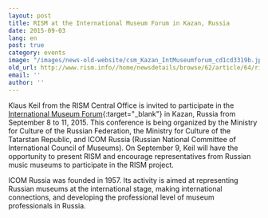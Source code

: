 ```yaml
---
layout: post
title: RISM at the International Museum Forum in Kazan, Russia
date: 2015-09-03
lang: en
post: true
category: events
image: "/images/news-old-website/csm_Kazan_IntMuseumforum_cd1cd3319b.jpg"
old_url: http://www.rism.info//home/newsdetails/browse/62/article/64/rism-at-the-international-museum-forum-in-kazan-russia.html
email: ''
author: ''
---
```


Klaus Keil from the RISM Central Office is invited to participate in the [International Museum Forum](http://forum.tatmuseum.ru/business-program/?lang=en){:target="_blank"} in Kazan, Russia from September 8 to 11, 2015. This conference is being organized by the Ministry for Culture of the Russian Federation, the Ministry for Culture of the Tatarstan Republic, and ICOM Russia (Russian National Committee of International Council of Museums). On September 9, Keil will have the opportunity to present RISM and encourage representatives from Russian music museums to participate in the RISM project.

ICOM Russia was founded in 1957. Its activity is aimed at representing Russian museums at the international stage, making international connections, and developing the professional level of museum professionals in Russia.



